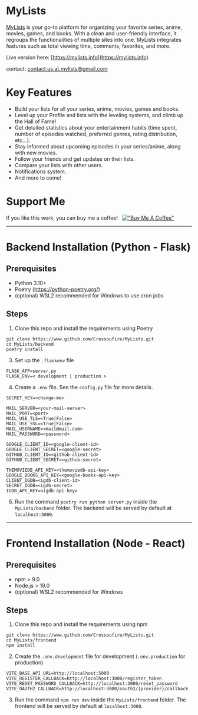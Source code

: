 # MyLists

[MyLists](https://mylists.info) is your go-to platform for organizing your favorite series, anime, movies, games, and books.
With a clean and user-friendly interface, it regroups the functionalities of multiple sites into one.
MyLists integrates features such as total viewing time, comments, favorites, and more.

Live version here: [https://mylists.info](https://mylists.info)

contact: <contact.us.at.mylists@gmail.com>


# Key Features

* Build your lists for all your series, anime, movies, games and books.
* Level up your Profile and lists with the leveling systems, and climb up the Hall of Fame!
* Get detailed statistics about your entertainment habits (time spent, number of episodes watched, preferred genres, rating distribution, etc...).
* Stay informed about upcoming episodes in your series/anime, along with new movies.
* Follow your friends and get updates on their lists.
* Compare your lists with other users.
* Notifications system.
* And more to come!


# Support Me

If you like this work, you can buy me a coffee! &nbsp;
[!["Buy Me A Coffee"](https://www.buymeacoffee.com/assets/img/custom_images/orange_img.png)](https://www.buymeacoffee.com/crossoufire)


---


# Backend Installation (Python - Flask)

## Prerequisites

* Python 3.10+
* Poetry (https://python-poetry.org/)
* (optional) WSL2 recommended for Windows to use cron jobs

## Steps

1. Clone this repo and install the requirements using Poetry

```
git clone https://www.github.com/Crossoufire/MyLists.git
cd MyLists/backend
poetry install
```

3. Set up the `.flaskenv` file

```
FLASK_APP=server.py
FLASK_ENV=< development | production >
```

4. Create a `.env` file. See the `config.py` file for more details.

```
SECRET_KEY=<change-me>

MAIL_SERVER=<your-mail-server>
MAIL_PORT=<port>
MAIL_USE_TLS=<True|False>
MAIL_USE_SSL=<True|False>
MAIL_USERNAME=<mail@mail.com>
MAIL_PASSWORD=<password>

GOOGLE_CLIENT_ID=<google-client-id>
GOOGLE_CLIENT_SECRET=<google-secret>
GITHUB_CLIENT_ID=<github-client-id>
GITHUB_CLIENT_SECRET=<github-secret>

THEMOVIEDB_API_KEY=<themoviedb-api-key>
GOOGLE_BOOKS_API_KEY=<google-books-api-key>
CLIENT_IGDB=<igdb-client-id>
SECRET_IGDB=<igdb-secret>
IGDB_API_KEY=<igdb-api-key>
```

5. Run the command `poetry run python server.py` inside the `MyLists/backend` folder.
   The backend will be served by default at `localhost:5000`.

---

# Frontend Installation (Node - React)

## Prerequisites

- npm > 9.0
- Node.js > 19.0
- (optional) WSL2 recommended for Windows

## Steps

1. Clone this repo and install the requirements using npm

```
git clone https://www.github.com/Crossoufire/MyLists.git
cd MyLists/frontend
npm install
```

2. Create the `.env.development` file for development (`.env.production` for production)

```
VITE_BASE_API_URL=http://localhost:5000
VITE_REGISTER_CALLBACK=http://localhost:3000/register_token
VITE_RESET_PASSWORD_CALLBACK=http://localhost:3000/reset_password
VITE_OAUTH2_CALLBACK=http://localhost:3000/oauth2/{provider}/callback
```

3. Run the command `npm run dev` inside the `MyLists/frontend` folder. The frontend will be served by default at `localhost:3000`.

